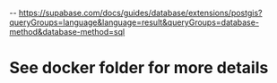 -- https://supabase.com/docs/guides/database/extensions/postgis?queryGroups=language&language=result&queryGroups=database-method&database-method=sql

# See docker folder for more details
